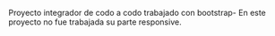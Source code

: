 Proyecto integrador de codo a codo trabajado con bootstrap-
En este proyecto no fue trabajada su parte responsive.
